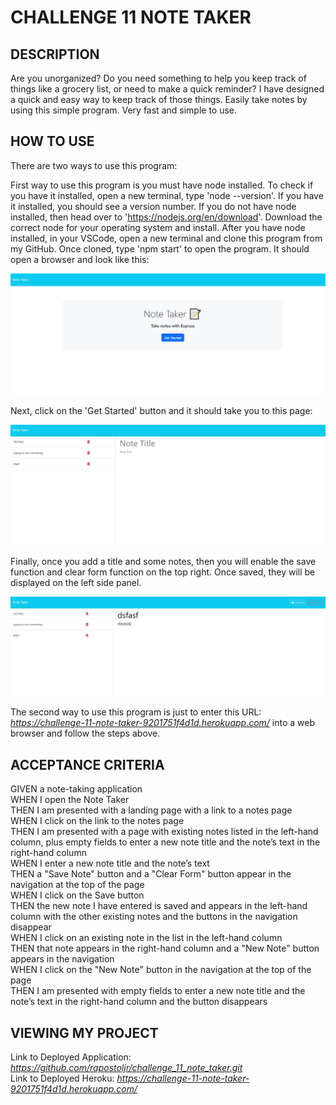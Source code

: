 # CHALLENGE 11 NOTE TAKER

## DESCRIPTION
Are you unorganized? Do you need something to help you keep track of things like a grocery list, or need to make a quick reminder? I have designed a quick and easy way to keep track of those things. Easily take notes by using this simple program. Very fast and simple to use.

## HOW TO USE
There are two ways to use this program:

First way to use this program is you must have node installed. To check if you have it installed, open a new terminal, type 'node --version'. If you have it installed, you should see a version number. If you do not have node installed, then head over to 'https://nodejs.org/en/download'. Download the correct node for your operating system and install. After you have node installed, in your VSCode, open a new terminal and clone this program from my GitHub. Once cloned, type 'npm start' to open the program. It should open a browser and look like this:

![alt openProgram](./images/notetaker-index.jpg)

Next, click on the 'Get Started' button and it should take you to this page:

![alt notesPage](./images/notetaker-notes.jpg)

Finally, once you add a title and some notes, then you will enable the save function and clear form function on the top right. Once saved, they will be displayed on the left side panel.

![alt notesPageFilled](./images/notetaker-notes-save.jpg)

The second way to use this program is just to enter this URL: <i> https://challenge-11-note-taker-9201751f4d1d.herokuapp.com/ </i> into a web browser and follow the steps above.

## ACCEPTANCE CRITERIA
GIVEN a note-taking application\
WHEN I open the Note Taker\
THEN I am presented with a landing page with a link to a notes page\
WHEN I click on the link to the notes page\
THEN I am presented with a page with existing notes listed in the left-hand column, plus empty fields to enter a new note title and the note’s text in the right-hand column\
WHEN I enter a new note title and the note’s text\
THEN a "Save Note" button and a "Clear Form" button appear in the navigation at the top of the page\
WHEN I click on the Save button\
THEN the new note I have entered is saved and appears in the left-hand column with the other existing notes and the buttons in the navigation disappear\
WHEN I click on an existing note in the list in the left-hand column\
THEN that note appears in the right-hand column and a "New Note" button appears in the navigation\
WHEN I click on the "New Note" button in the navigation at the top of the page\
THEN I am presented with empty fields to enter a new note title and the note’s text in the right-hand column and the button disappears

## VIEWING MY PROJECT
Link to Deployed Application: <i> https://github.com/rapostoljr/challenge_11_note_taker.git </i>\
Link to Deployed Heroku: <i> https://challenge-11-note-taker-9201751f4d1d.herokuapp.com/ </i>